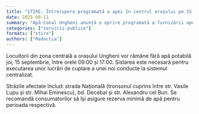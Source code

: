 ```yaml
---
title: "ȘTIRE: Întrerupere programată a apei în centrul orașului pe 15 septembrie"
date: 2025-09-11
summary: "Apă-Canal Ungheni anunță o oprire programată a furnizării apei potabile pentru lucrări de mentenanță la rețeaua principală. Află străzile afectate și intervalul orar."
categories: ["servicii-publice"]
formats: ["stire"]
authors: ["Redactia"]
---
```


Locuitorii din zona centrală a orașului Ungheni vor rămâne fără apă potabilă joi, 15 septembrie, între orele 09:00 și 17:00. Sistarea este necesară pentru executarea unor lucrări de cuplare a unei noi conducte la sistemul centralizat.

Străzile afectate includ: strada Națională (tronsonul cuprins între str. Vasile Lupu și str. Mihai Eminescu), bd. Decebal și str. Alexandru cel Bun. Se recomandă consumatorilor să își asigure rezerva minimă de apă pentru perioada respectivă.
